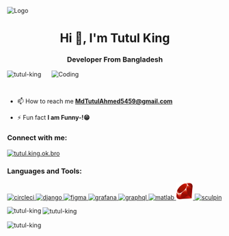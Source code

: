 ![Logo](gg/Tutul-King/blob/main/Tutul.png)
<h1 align="center">Hi 👋, I'm Tutul King</h1>
<h3 align="center">Developer From Bangladesh</h3>
<img align="right" alt="Coding" width="400" src="https://thumbs.gfycat.com/InsecureRepentantBoar-max-1mb.gif">
<p align="left"> <img src="https://komarev.com/ghpvc/?username=tutul-king&label=Profile%20views&color=0e75b6&style=flat" alt="tutul-king" /> </p>

<p align="left"> <a href="https://twitter.com/" target="blank"><img src="https://img.shields.io/twitter/follow/?logo=twitter&style=for-the-badge" alt="" /></a> </p>

- 📫 How to reach me **MdTutulAhmed5459@gmail.com**

- ⚡ Fun fact **I am Funny-!😁**

<h3 align="left">Connect with me:</h3>
<p align="left">
<a href="https://fb.com/tutul.king.ok.bro" target="blank"><img align="center" src="https://raw.githubusercontent.com/rahuldkjain/github-profile-readme-generator/master/src/images/icons/Social/facebook.svg" alt="tutul.king.ok.bro" height="30" width="40" /></a>
</p>

<h3 align="left">Languages and Tools:</h3>
<p align="left"> <a href="https://circleci.com" target="_blank" rel="noreferrer"> <img src="https://www.vectorlogo.zone/logos/circleci/circleci-icon.svg" alt="circleci" width="40" height="40"/> </a> <a href="https://www.djangoproject.com/" target="_blank" rel="noreferrer"> <img src="https://cdn.worldvectorlogo.com/logos/django.svg" alt="django" width="40" height="40"/> </a> <a href="https://www.figma.com/" target="_blank" rel="noreferrer"> <img src="https://www.vectorlogo.zone/logos/figma/figma-icon.svg" alt="figma" width="40" height="40"/> </a> <a href="https://grafana.com" target="_blank" rel="noreferrer"> <img src="https://www.vectorlogo.zone/logos/grafana/grafana-icon.svg" alt="grafana" width="40" height="40"/> </a> <a href="https://graphql.org" target="_blank" rel="noreferrer"> <img src="https://www.vectorlogo.zone/logos/graphql/graphql-icon.svg" alt="graphql" width="40" height="40"/> </a> <a href="https://www.mathworks.com/" target="_blank" rel="noreferrer"> <img src="https://upload.wikimedia.org/wikipedia/commons/2/21/Matlab_Logo.png" alt="matlab" width="40" height="40"/> </a> <a href="https://www.ruby-lang.org/en/" target="_blank" rel="noreferrer"> <img src="https://raw.githubusercontent.com/devicons/devicon/master/icons/ruby/ruby-original.svg" alt="ruby" width="40" height="40"/> </a> <a href="https://sculpin.io/" target="_blank" rel="noreferrer"> <img src="https://gist.githubusercontent.com/vivek32ta/c7f7bf583c1fb1c58d89301ea40f37fd/raw/1782aef8672484698c0dd407f900c4a329ed5bc4/sculpin.svg" alt="sculpin" width="40" height="40"/> </a> </p>

<p><img align="left" src="https://github-readme-stats.vercel.app/api/top-langs?username=tutul-king&show_icons=true&locale=en&layout=compact" alt="tutul-king" /></p>

<p>&nbsp;<img align="center" src="https://github-readme-stats.vercel.app/api?username=tutul-king&show_icons=true&locale=en" alt="tutul-king" /></p>

<p><img align="center" src="https://github-readme-streak-stats.herokuapp.com/?user=tutul-king&" alt="tutul-king" /></p>
